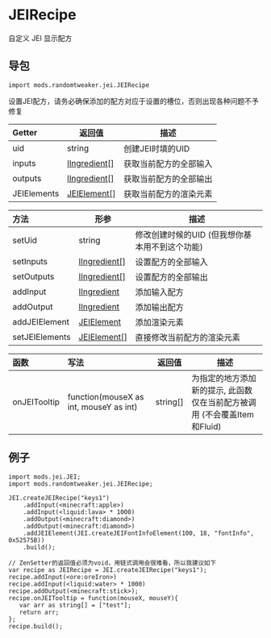 # JEIRecipe

自定义 JEI 显示配方

## 导包

```zenscript
import mods.randomtweaker.jei.JEIRecipe
```

设置JEI配方，请务必确保添加的配方对应于设置的槽位，否则出现各种问题不予修复

| Getter | 返回值 | 描述 | 
|:---- | ---- | -----|
| uid | string | 创建JEI时填的UID|
| inputs | [IIngredient[]](https://docs.blamejared.com/1.12/en/Vanilla/Variable_Types/IIngredient/) | 获取当前配方的全部输入 |
| outputs | [IIngredient[]](https://docs.blamejared.com/1.12/en/Vanilla/Variable_Types/IIngredient/) | 获取当前配方的全部输出 |
| JEIElements | [JEIElement[]](https://github.com/ikexing-cn/RandomTweaker/tree/master/wiki/zh_cn/modSupport/JEIELement/JEIELement.md) | 获取当前配方的渲染元素 |

| 方法 | 形参 | 描述 | 
|:---- | ---- | -----|
|setUid | string | 修改创建时候的UID (但我想你基本用不到这个功能)|
|setInputs | [IIngredient[]](https://docs.blamejared.com/1.12/en/Vanilla/Variable_Types/IIngredient/) | 设置配方的全部输入|
|setOutputs | [IIngredient[]](https://docs.blamejared.com/1.12/en/Vanilla/Variable_Types/IIngredient/) | 设置配方的全部输出|
|addInput | [IIngredient](https://docs.blamejared.com/1.12/en/Vanilla/Variable_Types/IIngredient/) | 添加输入配方|
|addOutput | [IIngredient](https://docs.blamejared.com/1.12/en/Vanilla/Variable_Types/IIngredient/) | 添加输出配方|
|addJEIElement | [JEIElement](https://github.com/ikexing-cn/RandomTweaker/tree/master/wiki/zh_cn/modSupport/JEIELement/JEIELement.md) | 添加渲染元素 |
|setJEIElements | [JEIElement[]](https://github.com/ikexing-cn/RandomTweaker/tree/master/wiki/zh_cn/modSupport/JEIELement/JEIELement.md) | 直接修改当前配方的渲染元素 |

| 函数 | 写法 | 返回值 | 描述 |
|:--- |:------- |---- | ------|
| onJEITooltip | function(mouseX as int, mouseY as int) | string[] | 为指定的地方添加新的提示, 此函数仅在当前配方被调用 (不会覆盖Item和Fluid) |

## 例子

```zenscript
import mods.jei.JEI;
import mods.randomtweaker.jei.JEIRecipe;

JEI.createJEIRecipe("keys1")
    .addInput(<minecraft:apple>)
    .addInput(<liquid:lava> * 1000)
    .addOutput(<minecraft:diamond>)
    .addOutput(<minecraft:diamond>)
    .addJEIElement(JEI.createJEIFontInfoElement(100, 18, "fontInfo", 0x52575B))
    .build();

// ZenSetter的返回值必须为void，用链式调用会很难看，所以我建议如下
var recipe as JEIRecipe = JEI.createJEIRecipe("keys1");
recipe.addInput(<ore:oreIron>)
recipe.addInput(<liquid:water> * 1000)
recipe.addOutput(<minecraft:stick>);
recipe.onJEITooltip = function(mouseX, mouseY){
   var arr as string[] = ["test"];
   return arr;
};
recipe.build();
```
